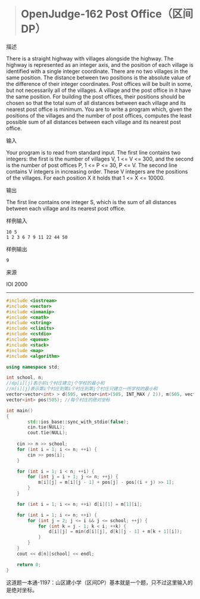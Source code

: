 > # OpenJudge-162 Post Office（区间DP）

描述

There is a straight highway with villages alongside the highway. The highway is represented as an integer axis, and the position of each village is identified with a single integer coordinate. There are no two villages in the same position. The distance between two positions is the absolute value of the difference of their integer coordinates.
Post offices will be built in some, but not necessarily all of the villages. A village and the post office in it have the same position. For building the post offices, their positions should be chosen so that the total sum of all distances between each village and its nearest post office is minimum.
You are to write a program which, given the positions of the villages and the number of post offices, computes the least possible sum of all distances between each village and its nearest post office.

输入

Your program is to read from standard input. The first line contains two integers: the first is the number of villages V, 1 <= V <= 300, and the second is the number of post offices P, 1 <= P <= 30, P <= V. The second line contains V integers in increasing order. These V integers are the positions of the villages. For each position X it holds that 1 <= X <= 10000.

输出

The first line contains one integer S, which is the sum of all distances between each village and its nearest post office.

样例输入

```
10 5
1 2 3 6 7 9 11 22 44 50
```

样例输出

```
9
```

来源

IOI 2000

------

```c++
#include <iostream>
#include <vector>
#include <iomanip>
#include <cmath>
#include <string>
#include <climits>
#include <cstdio>
#include <queue>
#include <stack>
#include <map>
#include <algorithm>

using namespace std;

int school, n;
//dp[i][j]表示前i个村庄建立j个学校的最小和
//m[i][j]表示第i个村庄到第i个村庄到第j个村庄只建立一所学校的最小和
vector<vector<int> > d(505, vector<int>(505, INT_MAX / 2)), m(505, vector<int>(505));
vector<int> pos(505); //每个村庄的绝对坐标

int main()
{
        std::ios_base::sync_with_stdio(false);
        cin.tie(NULL);
        cout.tie(NULL);
    
    cin >> n >> school;
    for (int i = 1; i <= n; ++i) {
        cin >> pos[i];        
    }

    for (int i = 1; i < n; ++i) {
        for (int j = i + 1; j <= n; ++j) {
            m[i][j] = m[i][j - 1] + pos[j] - pos[(i + j) >> 1];
        }
    }

    for (int i = 1; i <= n; ++i) d[i][1] = m[1][i];

    for (int i = 1; i <= n; ++i) {
        for (int j = 2; j <= i && j <= school; ++j) {
            for (int k = j - 1; k < i; ++k) {
                d[i][j] = min(d[i][j], d[k][j - 1] + m[k + 1][i]);
            }
        }
    }
    cout << d[n][school] << endl;

    return 0;
}
```

这道题一本通-1197：山区建小学（区间DP）基本就是一个题，只不过这里输入的是绝对坐标。